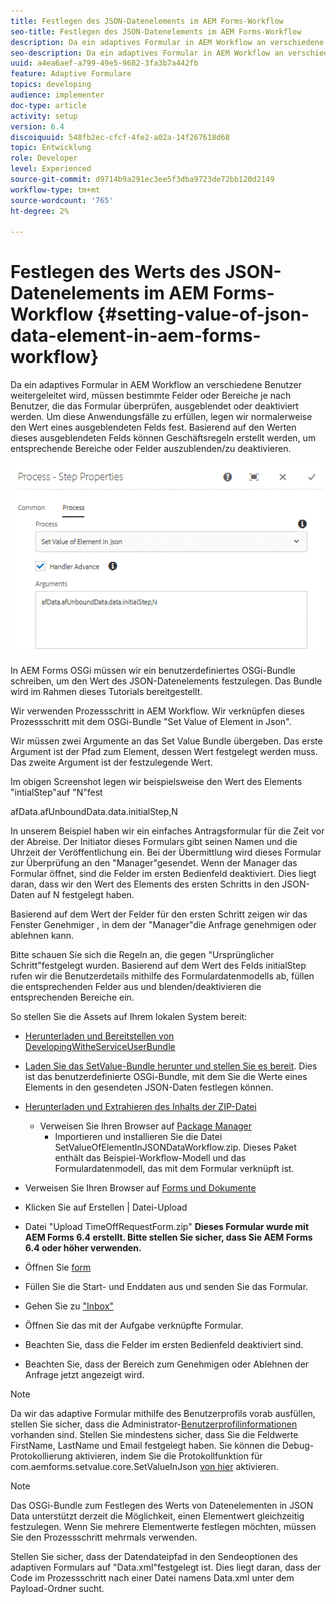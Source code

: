 ```yaml
---
title: Festlegen des JSON-Datenelements im AEM Forms-Workflow
seo-title: Festlegen des JSON-Datenelements im AEM Forms-Workflow
description: Da ein adaptives Formular in AEM Workflow an verschiedene Benutzer weitergeleitet wird, müssen bestimmte Felder oder Bereiche je nach Benutzer, die das Formular überprüfen, ausgeblendet oder deaktiviert werden. Um diese Anwendungsfälle zu erfüllen, legen wir normalerweise den Wert eines ausgeblendeten Felds fest. Basierend auf den Werten dieses ausgeblendeten Felds können Geschäftsregeln erstellt werden, um entsprechende Bereiche oder Felder auszublenden/zu deaktivieren.
seo-description: Da ein adaptives Formular in AEM Workflow an verschiedene Benutzer weitergeleitet wird, müssen bestimmte Felder oder Bereiche je nach Benutzer, die das Formular überprüfen, ausgeblendet oder deaktiviert werden. Um diese Anwendungsfälle zu erfüllen, legen wir normalerweise den Wert eines ausgeblendeten Felds fest. Basierend auf den Werten dieses ausgeblendeten Felds können Geschäftsregeln erstellt werden, um entsprechende Bereiche oder Felder auszublenden/zu deaktivieren.
uuid: a4ea6aef-a799-49e5-9682-3fa3b7a442fb
feature: Adaptive Formulare
topics: developing
audience: implementer
doc-type: article
activity: setup
version: 6.4
discoiquuid: 548fb2ec-cfcf-4fe2-a02a-14f267618d68
topic: Entwicklung
role: Developer
level: Experienced
source-git-commit: d9714b9a291ec3ee5f3dba9723de72bb120d2149
workflow-type: tm+mt
source-wordcount: '765'
ht-degree: 2%

---
```



# Festlegen des Werts des JSON-Datenelements im AEM Forms-Workflow {#setting-value-of-json-data-element-in-aem-forms-workflow}

Da ein adaptives Formular in AEM Workflow an verschiedene Benutzer weitergeleitet wird, müssen bestimmte Felder oder Bereiche je nach Benutzer, die das Formular überprüfen, ausgeblendet oder deaktiviert werden. Um diese Anwendungsfälle zu erfüllen, legen wir normalerweise den Wert eines ausgeblendeten Felds fest. Basierend auf den Werten dieses ausgeblendeten Felds können Geschäftsregeln erstellt werden, um entsprechende Bereiche oder Felder auszublenden/zu deaktivieren.

![Festlegen des Werts eines Elements in den JSON-Daten](assets/capture-3.gif)

In AEM Forms OSGi müssen wir ein benutzerdefiniertes OSGi-Bundle schreiben, um den Wert des JSON-Datenelements festzulegen. Das Bundle wird im Rahmen dieses Tutorials bereitgestellt.

Wir verwenden Prozessschritt in AEM Workflow. Wir verknüpfen dieses Prozessschritt mit dem OSGi-Bundle &quot;Set Value of Element in Json&quot;.

Wir müssen zwei Argumente an das Set Value Bundle übergeben. Das erste Argument ist der Pfad zum Element, dessen Wert festgelegt werden muss. Das zweite Argument ist der festzulegende Wert.

Im obigen Screenshot legen wir beispielsweise den Wert des Elements &quot;intialStep&quot;auf &quot;N&quot;fest

afData.afUnboundData.data.initialStep,N

In unserem Beispiel haben wir ein einfaches Antragsformular für die Zeit vor der Abreise. Der Initiator dieses Formulars gibt seinen Namen und die Uhrzeit der Veröffentlichung ein. Bei der Übermittlung wird dieses Formular zur Überprüfung an den &quot;Manager&quot;gesendet. Wenn der Manager das Formular öffnet, sind die Felder im ersten Bedienfeld deaktiviert. Dies liegt daran, dass wir den Wert des Elements des ersten Schritts in den JSON-Daten auf N festgelegt haben.

Basierend auf dem Wert der Felder für den ersten Schritt zeigen wir das Fenster Genehmiger , in dem der &quot;Manager&quot;die Anfrage genehmigen oder ablehnen kann.

Bitte schauen Sie sich die Regeln an, die gegen &quot;Ursprünglicher Schritt&quot;festgelegt wurden. Basierend auf dem Wert des Felds initialStep rufen wir die Benutzerdetails mithilfe des Formulardatenmodells ab, füllen die entsprechenden Felder aus und blenden/deaktivieren die entsprechenden Bereiche ein.

So stellen Sie die Assets auf Ihrem lokalen System bereit:

* [Herunterladen und Bereitstellen von DevelopingWitheServiceUserBundle](/help/forms/assets/common-osgi-bundles/DevelopingWithServiceUser.jar)

* [Laden Sie das SetValue-Bundle herunter und stellen Sie es bereit](/help/forms/assets/common-osgi-bundles/SetValueApp.core-1.0-SNAPSHOT.jar). Dies ist das benutzerdefinierte OSGi-Bundle, mit dem Sie die Werte eines Elements in den gesendeten JSON-Daten festlegen können.

* [Herunterladen und Extrahieren des Inhalts der ZIP-Datei](assets/set-value-jsondata.zip)
   * Verweisen Sie Ihren Browser auf [Package Manager](http://localhost:4502/crx/packmgr/index.jsp)
      * Importieren und installieren Sie die Datei SetValueOfElementInJSONDataWorkflow.zip. Dieses Paket enthält das Beispiel-Workflow-Modell und das Formulardatenmodell, das mit dem Formular verknüpft ist.

* Verweisen Sie Ihren Browser auf [Forms und Dokumente](http://localhost:4502/aem/forms.html/content/dam/formsanddocuments)
* Klicken Sie auf Erstellen | Datei-Upload
* Datei &quot;Upload TimeOffRequestForm.zip&quot;
   **Dieses Formular wurde mit AEM Forms 6.4 erstellt. Bitte stellen Sie sicher, dass Sie AEM Forms 6.4 oder höher verwenden.**
* Öffnen Sie [form](http://localhost:4502/content/dam/formsanddocuments/timeoffrequest/jcr:content?wcmmode=disabled)
* Füllen Sie die Start- und Enddaten aus und senden Sie das Formular.
* Gehen Sie zu [&quot;Inbox&quot;](http://localhost:4502/aem/inbox)
* Öffnen Sie das mit der Aufgabe verknüpfte Formular.
* Beachten Sie, dass die Felder im ersten Bedienfeld deaktiviert sind.
* Beachten Sie, dass der Bereich zum Genehmigen oder Ablehnen der Anfrage jetzt angezeigt wird.

>[!NOTE]
>
>Da wir das adaptive Formular mithilfe des Benutzerprofils vorab ausfüllen, stellen Sie sicher, dass die Administrator-[Benutzerprofilinformationen ](http://localhost:4502/security/users.html) vorhanden sind. Stellen Sie mindestens sicher, dass Sie die Feldwerte FirstName, LastName und Email festgelegt haben.
>Sie können die Debug-Protokollierung aktivieren, indem Sie die Protokollfunktion für com.aemforms.setvalue.core.SetValueInJson [von hier](http://localhost:4502/system/console/slinglog) aktivieren.

>[!NOTE]
>
>Das OSGi-Bundle zum Festlegen des Werts von Datenelementen in JSON Data unterstützt derzeit die Möglichkeit, einen Elementwert gleichzeitig festzulegen. Wenn Sie mehrere Elementwerte festlegen möchten, müssen Sie den Prozessschritt mehrmals verwenden.
>
>Stellen Sie sicher, dass der Datendateipfad in den Sendeoptionen des adaptiven Formulars auf &quot;Data.xml&quot;festgelegt ist. Dies liegt daran, dass der Code im Prozessschritt nach einer Datei namens Data.xml unter dem Payload-Ordner sucht.

